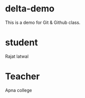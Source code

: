 # delta-demo
This is a demo for Git &amp; Github class.

# student
Rajat latwal

# Teacher
Apna college
